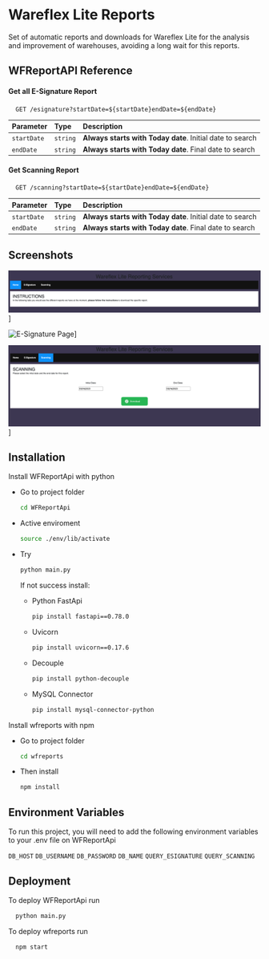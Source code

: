 # Wareflex Lite Reports

Set of automatic reports and downloads for Wareflex Lite for the analysis and improvement of warehouses, avoiding a long wait for this reports.

## WFReportAPI Reference

#### Get all E-Signature Report

```http
  GET /esignature?startDate=${startDate}endDate=${endDate}
```

| Parameter   | Type     | Description                                               |
| :---------- | :------- | :-------------------------------------------------------- |
| `startDate` | `string` | **Always starts with Today date**. Initial date to search |
| `endDate`   | `string` | **Always starts with Today date**. Final date to search   |

#### Get Scanning Report

```http
  GET /scanning?startDate=${startDate}endDate=${endDate}
```

| Parameter   | Type     | Description                                               |
| :---------- | :------- | :-------------------------------------------------------- |
| `startDate` | `string` | **Always starts with Today date**. Initial date to search |
| `endDate`   | `string` | **Always starts with Today date**. Final date to search   |

## Screenshots

![Home Page](wfreports/src/screenshots/home.png "Home Page")]

![E-Signature Page](wfreports/src/screenshots/esignarure.png "E-Signature Page")]

![Scanning Page](wfreports/src/screenshots/scanning.png "Scanning Page")]

## Installation

Install WFReportApi with python

- Go to project folder
  ```bash
  cd WFReportApi
  ```
- Active enviroment
  ```bash
  source ./env/lib/activate
  ```
- Try

  ```bash
  python main.py
  ```

  If not success install:

  - Python FastApi
    ```bash
    pip install fastapi==0.78.0
    ```
  - Uvicorn
    ```bash
    pip install uvicorn==0.17.6
    ```
  - Decouple
    ```bash
    pip install python-decouple
    ```
  - MySQL Connector
    ```bash
    pip install mysql-connector-python
    ```

Install wfreports with npm

- Go to project folder
  ```bash
  cd wfreports
  ```
- Then install
  ```bash
  npm install
  ```

## Environment Variables

To run this project, you will need to add the following environment variables to your .env file on WFReportApi

`DB_HOST`
`DB_USERNAME`
`DB_PASSWORD`
`DB_NAME`
`QUERY_ESIGNATURE`
`QUERY_SCANNING`

## Deployment

To deploy WFReportApi run

```bash
  python main.py
```

To deploy wfreports run

```bash
  npm start
```
